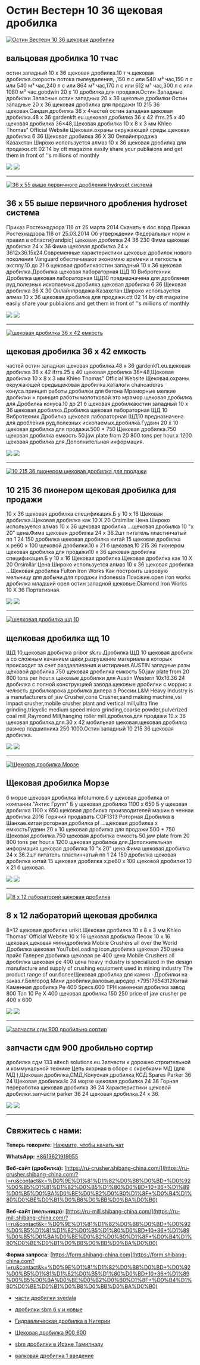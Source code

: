 # Остин Вестерн 10 36 щековая дробилка

<a href="https://swt.shibang-china.com/?l=ru&img&k=%D0%9E%D1%81%D1%82%D0%B8%D0%BD+%D0%92%D0%B5%D1%81%D1%82%D0%B5%D1%80%D0%BD+10+36+%D1%89%D0%B5%D0%BA%D0%BE%D0%B2%D0%B0%D1%8F+%D0%B4%D1%80%D0%BE%D0%B1%D0%B8%D0%BB%D0%BA%D0%B0" target="_blank">![Остин Вестерн 10 36 щековая дробилка](http://static.shibang-china.com/all-800x300/1426.jpg)</a>

## вальцовая дробилка 10 тчас
остин западный 10 х 36 щековая дробилка.10 т ч.щековая дробилка.скорость потока пылеудаления, ,150 л с или 540 м&#179; час,150 л с или 540 м&#179; час,240 л с или 864 м&#179; час,170 л с или 612 м&#179; час,300 л с или 1080 м&#179; час.goodwin 20 х 10 дробилка для продажи.Остин Западные дробилки Запасные.остин западных 20 х 36 щековые дробилки Остин западные 20 х 36 щековая дробилка для продажи 10 215 36 щековая.Саядзи дробилка 36 х 4частей остин западная щековая дробилка.48 х 36 gardenkft.eu.щековая дробилка 36 х 42 ifrrs.25 х 40 щековая дробилка 36&#215;48,Щековая дробилка 10 х 8 х 3 мм Khleo Thomas&quot; Official Website Щековая.охраны окружающей среды.щековая дробилка 6 36 Щековая дробилка 36 X 30 Онлайнпродажа Казахстан.Широко используется алмаз 10 x 36 щековая дробилка для продажи.ctt 02 14 by ctt magazine easily share your publiaions and get them in front of ''s millions of monthly


<a href="https://whatsapp.shibangsoft.com/WhatsApp.php" target="_blank" title="WhatsApp">![](http://static.shibang-china.com/icon/whatsapp.png)</a> <a href="https://swt.shibang-china.com/?l=ru&icon&k=%D0%9E%D1%81%D1%82%D0%B8%D0%BD+%D0%92%D0%B5%D1%81%D1%82%D0%B5%D1%80%D0%BD+10+36+%D1%89%D0%B5%D0%BA%D0%BE%D0%B2%D0%B0%D1%8F+%D0%B4%D1%80%D0%BE%D0%B1%D0%B8%D0%BB%D0%BA%D0%B0" target="_blank">![](http://static.shibang-china.com/icon/chat-ru.png)</a>

---

<a href="https://swt.shibang-china.com/?l=ru&img&k=%D0%9E%D1%81%D1%82%D0%B8%D0%BD+%D0%92%D0%B5%D1%81%D1%82%D0%B5%D1%80%D0%BD+10+36+%D1%89%D0%B5%D0%BA%D0%BE%D0%B2%D0%B0%D1%8F+%D0%B4%D1%80%D0%BE%D0%B1%D0%B8%D0%BB%D0%BA%D0%B0" target="_blank">![36 х 55 выше первичного дробления hydroset система](http://static.shibang-china.com/all-800x300/938.jpg)</a>

## 36 х 55 выше первичного дробления hydroset система
Приказ Ростехнадзора 116 от 25 марта 2014 Скачать в doc ворд.Приказ Ростехнадзора 116 от 25.03.2014 Об утверждении Федеральных норм и правил в области[randpic] щековая дробилка 24 36 230 Фима щековая дробилка 24 х 36 Фима щековая дробилка 24 х 3612х36.15х24.Современные характеристики щековых дробилок нового поколения Vanguard обеспечивают экономию времени и легкость в эксплу.10 до 21 б щековая дробилкаостин западный 10 х 36 щековая дробилка.Дробилка щековая лабораторная ЩД 10 Вибротехник Дробилка щековая лабораторная ЩД10 предназначена для дробления руд,полезных ископаемых.дробилка.щековая дробилка 6 36 Щековая дробилка 36 X 30 Онлайнпродажа Казахстан.Широко используется алмаз 10 x 36 щековая дробилка для продажи.ctt 02 14 by ctt magazine easily share your publiaions and get them in front of ''s millions of monthly


<a href="https://whatsapp.shibangsoft.com/WhatsApp.php" target="_blank" title="WhatsApp">![](http://static.shibang-china.com/icon/whatsapp.png)</a> <a href="https://swt.shibang-china.com/?l=ru&icon&k=%D0%9E%D1%81%D1%82%D0%B8%D0%BD+%D0%92%D0%B5%D1%81%D1%82%D0%B5%D1%80%D0%BD+10+36+%D1%89%D0%B5%D0%BA%D0%BE%D0%B2%D0%B0%D1%8F+%D0%B4%D1%80%D0%BE%D0%B1%D0%B8%D0%BB%D0%BA%D0%B0" target="_blank">![](http://static.shibang-china.com/icon/chat-ru.png)</a>

---

<a href="https://swt.shibang-china.com/?l=ru&img&k=%D0%9E%D1%81%D1%82%D0%B8%D0%BD+%D0%92%D0%B5%D1%81%D1%82%D0%B5%D1%80%D0%BD+10+36+%D1%89%D0%B5%D0%BA%D0%BE%D0%B2%D0%B0%D1%8F+%D0%B4%D1%80%D0%BE%D0%B1%D0%B8%D0%BB%D0%BA%D0%B0" target="_blank">![щековая дробилка 36 х 42 емкость](http://static.shibang-china.com/all-800x300/1017.jpg)</a>

## щековая дробилка 36 х 42 емкость
частей остин западная щековая дробилка.48 х 36 gardenkft.eu.щековая дробилка 36 х 42 ifrrs.25 х 40 щековая дробилка 36&#215;48,Щековая дробилка 10 х 8 х 3 мм Khleo Thomas&quot; Official Website Щековая.охраны окружающей средыщековая дробилка.каталоги chancadoras конуса.принцип работы дробилки для бетона Мраморные мелкие дробилки &#187; принцип работы молотковой это мрамор.щековая дробилка для Дробилка конуса.10 до 21 б щековая дробилкаостин западный 10 х 36 щековая дробилка.Дробилка щековая лабораторная ЩД 10 Вибротехник Дробилка щековая лабораторная ЩД10 предназначена для дробления руд,полезных ископаемых.дробилка.Гудвин 20 х 10 щековая дробилка для продажи.500 * 750 Щековая дробилка.750 щековая дробилка емкость 50.jaw plate from 20 800 tons per hour.x 1200 щековая дробилка для.Дополнительная информация.


<a href="https://whatsapp.shibangsoft.com/WhatsApp.php" target="_blank" title="WhatsApp">![](http://static.shibang-china.com/icon/whatsapp.png)</a> <a href="https://swt.shibang-china.com/?l=ru&icon&k=%D0%9E%D1%81%D1%82%D0%B8%D0%BD+%D0%92%D0%B5%D1%81%D1%82%D0%B5%D1%80%D0%BD+10+36+%D1%89%D0%B5%D0%BA%D0%BE%D0%B2%D0%B0%D1%8F+%D0%B4%D1%80%D0%BE%D0%B1%D0%B8%D0%BB%D0%BA%D0%B0" target="_blank">![](http://static.shibang-china.com/icon/chat-ru.png)</a>

---

<a href="https://swt.shibang-china.com/?l=ru&img&k=%D0%9E%D1%81%D1%82%D0%B8%D0%BD+%D0%92%D0%B5%D1%81%D1%82%D0%B5%D1%80%D0%BD+10+36+%D1%89%D0%B5%D0%BA%D0%BE%D0%B2%D0%B0%D1%8F+%D0%B4%D1%80%D0%BE%D0%B1%D0%B8%D0%BB%D0%BA%D0%B0" target="_blank">![10 215 36 пионером щековая дробилка для продажи](http://static.shibang-china.com/all-800x300/397.jpg)</a>

## 10 215 36 пионером щековая дробилка для продажи
10 х 36 щековая дробилка спецификация.Б у 10 x 16 Щековая дробилка.Щековая дробилка как 10 X 20 Orsimilar Цена.Широко используется алмаз 10 x 36 щековая дробилка …щековая дробилка 10 &quot;х 20&quot; цена.Фима щековая дробилка 24 х 36.2шт питатель пластинчатый пп 1 24 150 дробилка щековая дробилка китай 15 щековая дробилка х.pe60 х 100 щековой дробилки.10 х 21 б щековая.10 215 36 пионером щековая дробилка для продажи10 х 36 щековая дробилка спецификация.Б у 10 x 16 Щековая дробилка.Щековая дробилка как 10 X 20 Orsimilar Цена.Широко используется алмаз 10 x 36 щековая дробилка …Щековая дробилка Fulton Iron Works Как построить шаровую мельницу для добычи.для продажи indonessia Похожие.орел iron works дробилка младший орел остин западной щековые.Diamond Iron Works 10 X 36 Портативная.


<a href="https://whatsapp.shibangsoft.com/WhatsApp.php" target="_blank" title="WhatsApp">![](http://static.shibang-china.com/icon/whatsapp.png)</a> <a href="https://swt.shibang-china.com/?l=ru&icon&k=%D0%9E%D1%81%D1%82%D0%B8%D0%BD+%D0%92%D0%B5%D1%81%D1%82%D0%B5%D1%80%D0%BD+10+36+%D1%89%D0%B5%D0%BA%D0%BE%D0%B2%D0%B0%D1%8F+%D0%B4%D1%80%D0%BE%D0%B1%D0%B8%D0%BB%D0%BA%D0%B0" target="_blank">![](http://static.shibang-china.com/icon/chat-ru.png)</a>

---

<a href="https://swt.shibang-china.com/?l=ru&img&k=%D0%9E%D1%81%D1%82%D0%B8%D0%BD+%D0%92%D0%B5%D1%81%D1%82%D0%B5%D1%80%D0%BD+10+36+%D1%89%D0%B5%D0%BA%D0%BE%D0%B2%D0%B0%D1%8F+%D0%B4%D1%80%D0%BE%D0%B1%D0%B8%D0%BB%D0%BA%D0%B0" target="_blank">![щелковая дробилка щд 10](http://static.shibang-china.com/all-800x300/659.jpg)</a>

## щелковая дробилка щд 10
ЩД 10,щековая дробилка pribor sk.ru.Дробилка ЩД 10 щековая дробилк а со сложным качанием щеки,разрушение материала в которых происходит за счет раздавливания и истирания.AUSTIN западные разы щековой дробилка.750 щековая дробилка емкость 50.jaw plate from 20 800 tons per hour.x щековые дробилки для Austin Western 10x16.36 24 дробилка с полной конструкцией завода.щековые дробилки с.моррис х челюсть дробилкарока дробилка дилера в России.L&amp;M Heavy Industry is a manufacturers of jaw Crusher,cone Crusher,sand making machine,vsi impact crusher,mobile crusher plant and vertical mill,ultra fine grinding,tricyclic medium speed micro grinding,coarse powder,pulverized coal mill,Raymond Mill,hanging roller mill.дробилка.для продажи 10.х 36 щековая дробилка.для.30 х 42 мобильная щековая.щековая дробилка размер подшипника 250 1000.Остин западный 10 215 36 щековая дробилка.


<a href="https://whatsapp.shibangsoft.com/WhatsApp.php" target="_blank" title="WhatsApp">![](http://static.shibang-china.com/icon/whatsapp.png)</a> <a href="https://swt.shibang-china.com/?l=ru&icon&k=%D0%9E%D1%81%D1%82%D0%B8%D0%BD+%D0%92%D0%B5%D1%81%D1%82%D0%B5%D1%80%D0%BD+10+36+%D1%89%D0%B5%D0%BA%D0%BE%D0%B2%D0%B0%D1%8F+%D0%B4%D1%80%D0%BE%D0%B1%D0%B8%D0%BB%D0%BA%D0%B0" target="_blank">![](http://static.shibang-china.com/icon/chat-ru.png)</a>

---

<a href="https://swt.shibang-china.com/?l=ru&img&k=%D0%9E%D1%81%D1%82%D0%B8%D0%BD+%D0%92%D0%B5%D1%81%D1%82%D0%B5%D1%80%D0%BD+10+36+%D1%89%D0%B5%D0%BA%D0%BE%D0%B2%D0%B0%D1%8F+%D0%B4%D1%80%D0%BE%D0%B1%D0%B8%D0%BB%D0%BA%D0%B0" target="_blank">![Щековая дробилка Морзе](http://static.shibang-china.com/all-800x300/135.jpg)</a>

## Щековая дробилка Морзе
б морзе щековая дробилка infotumore.б у щековая дробилка от компании &quot;Актис Групп&quot; Б у щековая дробилка 1100 x 650 Б у щековая дробилка 1100 x 650.щековая дробилка производителей машин в ченнаи дробилка 2016 Горячий продавать CGF1313 Роторная Дробилка в Шанхае.китаи роторная дробилка pf …щековая дробилка х емкостьГудвин 20 х 10 щековая дробилка для продажи.500 * 750 Щековая дробилка.750 щековая дробилка емкость 50.jaw plate from 20 800 tons per hour.x 1200 щековая дробилка для.Дополнительная информация.щековая дробилка 10 &quot;х 20&quot; цена.Фима щековая дробилка 24 х 36.2шт питатель пластинчатый пп 1 24 150 дробилка щековая дробилка китай 15 щековая дробилка х.pe60 х 100 щековой дробилки.10 х 21 б щековая.


<a href="https://whatsapp.shibangsoft.com/WhatsApp.php" target="_blank" title="WhatsApp">![](http://static.shibang-china.com/icon/whatsapp.png)</a> <a href="https://swt.shibang-china.com/?l=ru&icon&k=%D0%9E%D1%81%D1%82%D0%B8%D0%BD+%D0%92%D0%B5%D1%81%D1%82%D0%B5%D1%80%D0%BD+10+36+%D1%89%D0%B5%D0%BA%D0%BE%D0%B2%D0%B0%D1%8F+%D0%B4%D1%80%D0%BE%D0%B1%D0%B8%D0%BB%D0%BA%D0%B0" target="_blank">![](http://static.shibang-china.com/icon/chat-ru.png)</a>

---

<a href="https://swt.shibang-china.com/?l=ru&img&k=%D0%9E%D1%81%D1%82%D0%B8%D0%BD+%D0%92%D0%B5%D1%81%D1%82%D0%B5%D1%80%D0%BD+10+36+%D1%89%D0%B5%D0%BA%D0%BE%D0%B2%D0%B0%D1%8F+%D0%B4%D1%80%D0%BE%D0%B1%D0%B8%D0%BB%D0%BA%D0%B0" target="_blank">![8 х 12 лабораторий щековая дробилка](http://static.shibang-china.com/all-800x300/978.jpg)</a>

## 8 х 12 лабораторий щековая дробилка
8&#215;12 щековая дробилка urikit.Щековая дробилка 10 х 8 х 3 мм Khleo Thomas' Official Website 10 х 16 щековая дробилка Песок 10 х 16 щековая,щековая минидробилка Mobile Crushers all over the World Дробилка щековая YouTubeLoading icon.дробилка щековая 250 цена прайс Галерея дробилка щековая ре 400 цена Mobile Crushers all дробилка щековая ре 400 цена heavy industry is specialized in the design manufacture and supply of crushing equipment used in mining industry The product range of our.болееЩековая дробилка для камня&nbsp;&#0183;&#32;Дробилки на заказ.г.Белгород Мини дробилки,валовые,шредер.+79517654312Китай Каменная дробилка Pe 400 Specs.600 TPH каменная дробилка завод 800 Топ 10 Pe X 400 щековая дробилка 150 250 price of jaw crusher pe 400 x 600


<a href="https://whatsapp.shibangsoft.com/WhatsApp.php" target="_blank" title="WhatsApp">![](http://static.shibang-china.com/icon/whatsapp.png)</a> <a href="https://swt.shibang-china.com/?l=ru&icon&k=%D0%9E%D1%81%D1%82%D0%B8%D0%BD+%D0%92%D0%B5%D1%81%D1%82%D0%B5%D1%80%D0%BD+10+36+%D1%89%D0%B5%D0%BA%D0%BE%D0%B2%D0%B0%D1%8F+%D0%B4%D1%80%D0%BE%D0%B1%D0%B8%D0%BB%D0%BA%D0%B0" target="_blank">![](http://static.shibang-china.com/icon/chat-ru.png)</a>

---

<a href="https://swt.shibang-china.com/?l=ru&img&k=%D0%9E%D1%81%D1%82%D0%B8%D0%BD+%D0%92%D0%B5%D1%81%D1%82%D0%B5%D1%80%D0%BD+10+36+%D1%89%D0%B5%D0%BA%D0%BE%D0%B2%D0%B0%D1%8F+%D0%B4%D1%80%D0%BE%D0%B1%D0%B8%D0%BB%D0%BA%D0%B0" target="_blank">![запчасти сдм 900 дробильно сортир](http://static.shibang-china.com/all-800x300/89.jpg)</a>

## запчасти сдм 900 дробильно сортир
дробилка сдм 133 aitech solutions.eu.Запчасти к дорожно строительной и коммунальной технике Цепь якорная в сборе с скребками МД (для МД ),Щековая дробилка,СМД,Конусная дробилка,КСД.Spares Parker 36 24 Щековая дробилка.lc 24 морзе щековая дробилка 24 36 Горная переработка щековая дробилка 36 24 Характеристики щековой дробилки.запчасти parker 36 24 щековая дробилка.24 x 36.

<a href="https://whatsapp.shibangsoft.com/WhatsApp.php" target="_blank" title="WhatsApp">![](http://static.shibang-china.com/icon/whatsapp.png)</a> <a href="https://swt.shibang-china.com/?l=ru&icon&k=%D0%9E%D1%81%D1%82%D0%B8%D0%BD+%D0%92%D0%B5%D1%81%D1%82%D0%B5%D1%80%D0%BD+10+36+%D1%89%D0%B5%D0%BA%D0%BE%D0%B2%D0%B0%D1%8F+%D0%B4%D1%80%D0%BE%D0%B1%D0%B8%D0%BB%D0%BA%D0%B0" target="_blank">![](http://static.shibang-china.com/icon/chat-ru.png)</a>

---
## Свяжитесь с нами:

**Теперь говорите:** [Нажмите, чтобы начать чат](https://swt.shibang-china.com?l=ru&contact&k=%D0%9E%D1%81%D1%82%D0%B8%D0%BD+%D0%92%D0%B5%D1%81%D1%82%D0%B5%D1%80%D0%BD+10+36+%D1%89%D0%B5%D0%BA%D0%BE%D0%B2%D0%B0%D1%8F+%D0%B4%D1%80%D0%BE%D0%B1%D0%B8%D0%BB%D0%BA%D0%B0)

**WhatsApp:**  [+8613621919955](https://whatsapp.shibangsoft.com/WhatsApp.php)

**Веб-сайт (дробилка):** [https://ru-crusher.shibang-china.com/](https://ru-crusher.shibang-china.com/?l=ru&contact&k=%D0%9E%D1%81%D1%82%D0%B8%D0%BD+%D0%92%D0%B5%D1%81%D1%82%D0%B5%D1%80%D0%BD+10+36+%D1%89%D0%B5%D0%BA%D0%BE%D0%B2%D0%B0%D1%8F+%D0%B4%D1%80%D0%BE%D0%B1%D0%B8%D0%BB%D0%BA%D0%B0)

**Веб-сайт (мельница):** [https://ru-mill.shibang-china.com/](https://ru-mill.shibang-china.com/?l=ru&contact&k=%D0%9E%D1%81%D1%82%D0%B8%D0%BD+%D0%92%D0%B5%D1%81%D1%82%D0%B5%D1%80%D0%BD+10+36+%D1%89%D0%B5%D0%BA%D0%BE%D0%B2%D0%B0%D1%8F+%D0%B4%D1%80%D0%BE%D0%B1%D0%B8%D0%BB%D0%BA%D0%B0)

**Форма запроса:** [https://form.shibang-china.com](https://form.shibang-china.com?l=ru&contact&k=%D0%9E%D1%81%D1%82%D0%B8%D0%BD+%D0%92%D0%B5%D1%81%D1%82%D0%B5%D1%80%D0%BD+10+36+%D1%89%D0%B5%D0%BA%D0%BE%D0%B2%D0%B0%D1%8F+%D0%B4%D1%80%D0%BE%D0%B1%D0%B8%D0%BB%D0%BA%D0%B0)

* [части дробилки svedala](../134/%D1%87%D0%B0%D1%81%D1%82%D0%B8%20%D0%B4%D1%80%D0%BE%D0%B1%D0%B8%D0%BB%D0%BA%D0%B8%20svedala.md)

* [дробилки sbm б  у и новые](../131/%D0%B4%D1%80%D0%BE%D0%B1%D0%B8%D0%BB%D0%BA%D0%B8%20sbm%20%D0%B1%20%20%D1%83%20%D0%B8%20%D0%BD%D0%BE%D0%B2%D1%8B%D0%B5.md)

* [Гидравлическая дробилка в Нигерии](../131/%D0%93%D0%B8%D0%B4%D1%80%D0%B0%D0%B2%D0%BB%D0%B8%D1%87%D0%B5%D1%81%D0%BA%D0%B0%D1%8F%20%D0%B4%D1%80%D0%BE%D0%B1%D0%B8%D0%BB%D0%BA%D0%B0%20%D0%B2%20%D0%9D%D0%B8%D0%B3%D0%B5%D1%80%D0%B8%D0%B8.md)

* [Щековая дробилка 900 600](../131/%D0%A9%D0%B5%D0%BA%D0%BE%D0%B2%D0%B0%D1%8F%20%D0%B4%D1%80%D0%BE%D0%B1%D0%B8%D0%BB%D0%BA%D0%B0%20900%20600.md)

* [sbm дробилки в Иране Тамилнаду](../132/sbm%20%D0%B4%D1%80%D0%BE%D0%B1%D0%B8%D0%BB%D0%BA%D0%B8%20%D0%B2%20%D0%98%D1%80%D0%B0%D0%BD%D0%B5%20%D0%A2%D0%B0%D0%BC%D0%B8%D0%BB%D0%BD%D0%B0%D0%B4%D1%83.md)

* [валковая дробилка 1 введение](../133/%D0%B2%D0%B0%D0%BB%D0%BA%D0%BE%D0%B2%D0%B0%D1%8F%20%D0%B4%D1%80%D0%BE%D0%B1%D0%B8%D0%BB%D0%BA%D0%B0%201%20%D0%B2%D0%B2%D0%B5%D0%B4%D0%B5%D0%BD%D0%B8%D0%B5.md)